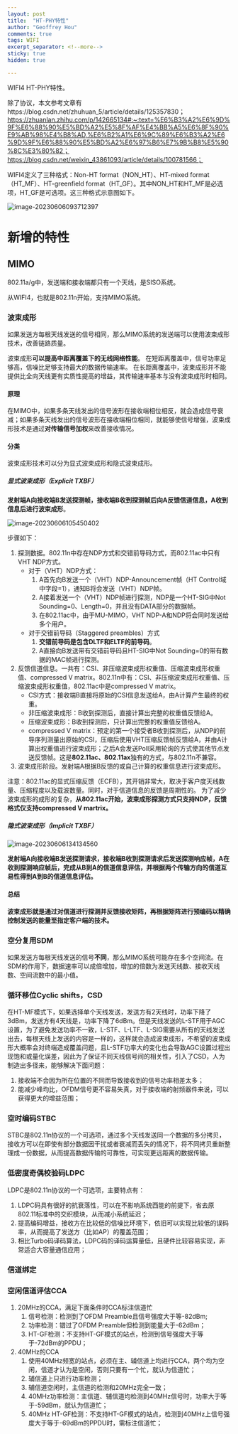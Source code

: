 ```yaml
---
layout: post
title:  "HT-PHY特性"
author: "Geoffrey Hou"
comments: true
tags: WIFI
excerpt_separator: <!--more-->
sticky: true
hidden: true

---
```


<head>
    <script src="https://cdn.mathjax.org/mathjax/latest/MathJax.js?config=TeX-AMS-MML_HTMLorMML" type="text/javascript"></script>
    <script type="text/x-mathjax-config">
        MathJax.Hub.Config({
            tex2jax: {
            skipTags: ['script', 'noscript', 'style', 'textarea', 'pre'],
            inlineMath: [['$','$']]
            }
        });
    </script>
</head>

WIFI4 HT-PHY特性。<!--more-->

除了协议，本文参考文章有https://blog.csdn.net/zhuhuan_5/article/details/125357830；https://zhuanlan.zhihu.com/p/142665134#:~:text=%E6%B3%A2%E6%9D%9F%E6%88%90%E5%BD%A2%E5%8F%AF%E4%BB%A5%E6%8F%90%E9%AB%98%E4%B8%AD,%E6%B2%A1%E6%9C%89%E6%B3%A2%E6%9D%9F%E6%88%90%E5%BD%A2%E6%97%B6%E7%9B%B8%E5%90%8C%E3%80%82；https://blog.csdn.net/weixin_43861093/article/details/100781566；

WIFI4定义了三种格式：Non-HT format（NON_HT）、HT-mixed format（HT_MF）、HT-greenfield format（HT_GF）。其中NON_HT和HT_MF是必选项，HT_GF是可选项。这三种格式示意图如下。

![image-20230606093712397](https://github.com/geoffreyhou/geoffreyhou.github.io/assets/115327603/9afb3155-9bca-495f-9e4c-5bf242a649ea)




# 新增的特性

## MIMO

802.11a/g中，发送端和接收端都只有一个天线，是SISO系统。

从WIFI4，也就是802.11n开始，支持MIMO系统。

### 波束成形

如果发送方每根天线发送的信号相同，那么MIMO系统的发送端可以使用波束成形技术，改善链路质量。

波束成形**可以提高中距离覆盖下的无线网络性能**。 在短距离覆盖中，信号功率足够高，信噪比足够支持最大的数据传输速率。 在长距离覆盖中，波束成形并不能提供比全向天线更有实质性提高的增益，其传输速率基本与没有波束成形时相同。

#### 原理

在MIMO中，如果多条天线发出的信号波形在接收端相位相反，就会造成信号衰减；如果多条天线发出的信号波形在接收端相位相同，就能够使信号增强，波束成形技术是通过**对传输信号加权**来改善接收情况。

#### 分类

波束成形技术可以分为显式波束成形和隐式波束成形。

##### 显式波束成形（Explicit TXBF）

**发射端A向接收端B发送探测帧，接收端B收到探测帧后向A反馈信道信息，A收到信息后进行波束成形**。

![image-20230606105450402](https://github.com/geoffreyhou/geoffreyhou.github.io/assets/115327603/487c534b-811c-4fff-b4f8-a249f11c2437)


步骤如下：

1. 探测数据。802.11n中存在NDP方式和交错前导码方式，而802.11ac中只有VHT NDP方式。
	- 对于（VHT）NDP方式：
		1. A首先向B发送一个（VHT）NDP-Announcement帧（HT Control域中字段=1），通知B将会发送（VHT）NDP帧。
		2. A接着发送一个（VHT）NDP帧进行探测，NDP是一个HT-SIG中Not Sounding=0、Length=0，并且没有DATA部分的数据帧。
		3. 在802.11ac中，由于MU-MIMO，VHT NDP-A和NDP将会同时发送给多个用户。
	- 对于交错前导码（Staggered preambles）方式
		1. **交错前导码是包含DLTF和ELTF的前导码**。
		2. A直接向B发送带有交错前导码且HT-SIG中Not Sounding=0的带有数据的MAC帧进行探测。
2. 反馈信道信息。一共有：CSI、非压缩波束成形权重值、压缩波束成形权重值、compressed V matrix。802.11n中有：CSI、非压缩波束成形权重值、压缩波束成形权重值，802.11ac中是compressed V matrix。
	- CSI方式：接收端B直接将原始的CSI信息发送给A，由A计算产生最终的权重。
	- 非压缩波束成形：B收到探测后，直接计算出完整的权重值反馈给A。
	- 压缩波束成形：B收到探测后，只计算出完整的权重值反馈给A。
	- compressed V matrix：预定的第一个接受者B收到探测后，从NDP的前导序列测量出原始的CSI，压缩后使用VHT压缩反馈帧反馈给A，并由A计算出权重值进行波束成形；之后A会发送Poll采用轮询的方式使其他节点发送反馈帧。这是**802.11ac、802.11ax**独有的方式，与802.11n不兼容。
3. 波束成形阶段。发射端A根据B反馈的或自己计算的权重信息进行波束成形。

注意：802.11ac的显式压缩反馈（ECFB），其开销非常大，取决于客户度天线数量、压缩程度以及载波数量。同时，对于信道信息的反馈是周期性的。
为了减少波束成形的成形的复杂，**从802.11ac开始，波束成形探测方式只支持NDP，反馈格式仅支持compressed V martrix。**

##### 隐式波束成形（Implicit TXBF）

![image-20230606134134560](https://github.com/geoffreyhou/geoffreyhou.github.io/assets/115327603/d4ea80f0-2569-4df3-88d7-6e9a0c53835d)

**发射端A向接收端B发送探测请求，接收端B收到探测请求后发送探测响应帧，A在收到探测响应帧后，完成从B到A的信道信息评估，并根据两个传输方向的信道互易性得到A到B的信道信息评估。**

#### 总结

**波束成形就是通过对信道进行探测并反馈接收矩阵，再根据矩阵进行预编码以精确控制发送的能量至指定客户端的技术。**

### 空分复用SDM

如果发送方每根天线发送的信号**不同**，那么MIMO系统可能存在多个空间流。在SDM的作用下，数据速率可以成倍增加，增加的倍数为发送天线数、接收天线数、空间流数中的最小值。

### 循环移位Cyclic shifts，CSD

在HT-MF模式下，如果选择单个天线发送，发送方有2天线时，功率下降了3dBm，发送方有4天线是，功率下降了6dBm。但是天线发送的L-STF用于AGC设置，为了避免发送功率不一致，L-STF、L-LTF、L-SIG需要从所有的天线发送出去，每根天线上发送的内容是一样的，这样就会造成波束成形，不希望的波束成形大概率会对终端造成覆盖问题，且L-STF功率大的变化也会导致AGC设置过程出现饱和或量化误差，因此为了保证不同天线信号间的相关性，引入了CSD，人为制造出多径来，能够解决下面问题：

1. 接收端不会因为所在位置的不同而导致接收到的信号功率相差太多；
2. 能减少峰均比，OFDM信号更不容易失真，对于接收端的射频器件来说，可以获得更大的增益范围；

### 空时编码STBC

STBC是802.11n协议的一个可选项，通过多个天线发送同一个数据的多分拷贝，接收方可以在即使有部分数据因干扰或者衰减而丢失的情况下，将不同拷贝重新整理成一份数据，从而提高数据传输的可靠性，可实现更远距离的数据传输。

### 低密度奇偶校验码LDPC

LDPC是802.11n协议的一个可选项，主要特点有：

1. LDPC码具有很好的抗衰落性，可以在不影响系统西能的前提下，省去原802.11标准中的交织模块，从而减小系统延迟；
2. 提高编码增益，接收方在比较低的信噪比环境下，依旧可以实现比较低的误码率，从而提高了发送方（比如AP）的覆盖范围；
3. 相比Turbo码译码算法，LDPC码的译码运算量低，且硬件比较容易实现，非常适合大容量通信应用；

### 信道绑定

### 空闲信道评估CCA

1. 20MHz的CCA，满足下面条件时CCA标注信道忙
	1. 信号检测：检测到了OFDM Preamble且信号强度大于等-82dBm;
	2. 功率检测：错过了OFDM Preamble但检测到能量大于-62dBm；
	3. HT-GF检测：不支持HT-GF模式的站点，检测到信号强度大于等于-72dBm的PPDU；
2. 40MHz的CCA
	1. 使用40MHz频宽的站点，必须在主、辅信道上均进行CCA，两个均为空闲，信道才认为是空闲，否则只要有一个忙，就认为信道忙；
	2. 辅信道上只进行功率检测；
	3. 辅信道空闲时，主信道的检测和20MHz完全一致；
	4. 40MHz功率检测：主信道、辅信道均检测到40MHz信号时，功率大于等于-59dBm，就认为信道忙；
	5. 40MHz HT-GF检测：不支持HT-GF模式的站点，检测到40MHz上信号强度大于等于-69dBm的PPDU时，需标注信道忙；
